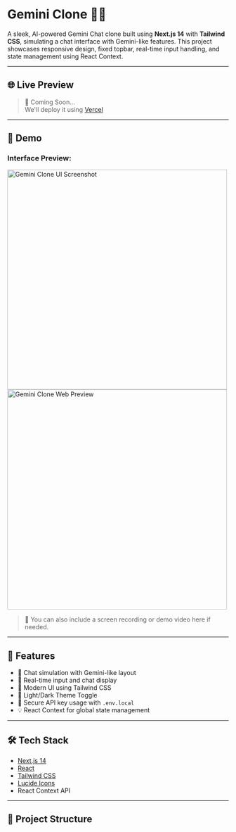 # Gemini Clone 🔮✨

A sleek, AI-powered Gemini Chat clone built using **Next.js 14** with **Tailwind CSS**, simulating a chat interface with Gemini-like features. This project showcases responsive design, fixed topbar, real-time input handling, and state management using React Context.

---

## 🌐 Live Preview

> 🚀 Coming Soon...  
> We'll deploy it using [Vercel](https://vercel.com)

---

## 📸 Demo

### Interface Preview:

<img src="media/CHatareaa.png" width="500" alt="Gemini Clone UI Screenshot" />
<img src="media/gemini.webp" width="500" alt="Gemini Clone Web Preview" />

> 🎥 You can also include a screen recording or demo video here if needed.

---

## 🚀 Features

- 🧠 Chat simulation with Gemini-like layout
- 💬 Real-time input and chat display
- 🎨 Modern UI using Tailwind CSS
- 🌙 Light/Dark Theme Toggle
- 🔐 Secure API key usage with `.env.local`
- 💡 React Context for global state management

---

## 🛠️ Tech Stack

- [Next.js 14](https://nextjs.org/)
- [React](https://reactjs.org/)
- [Tailwind CSS](https://tailwindcss.com/)
- [Lucide Icons](https://lucide.dev/)
- React Context API

---

## 📁 Project Structure

